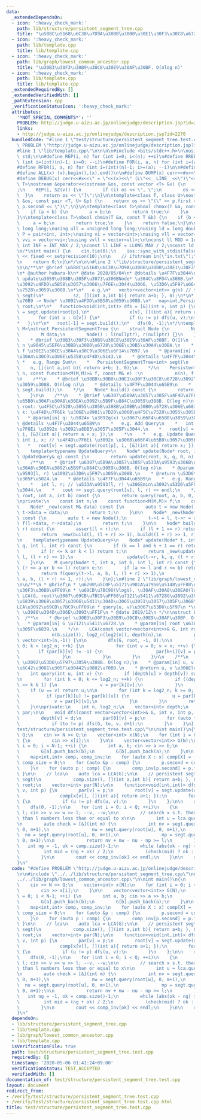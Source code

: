 ```yaml
---
data:
  _extendedDependsOn:
  - icon: ':heavy_check_mark:'
    path: lib/structure/persistent_segment_tree.cpp
    title: "\u5B8C\u5168\u6C38\u7D9A\u30BB\u30B0\u30E1\u30F3\u30C8\u6728"
  - icon: ':heavy_check_mark:'
    path: lib/template.cpp
    title: lib/template.cpp
  - icon: ':heavy_check_mark:'
    path: lib/graph/lowest_common_ancestor.cpp
    title: "\u30B3\u30F3\u30B9\u30C8\u30E9\u30AF\u30BF. O(nlog n)"
  - icon: ':heavy_check_mark:'
    path: lib/template.cpp
    title: lib/template.cpp
  _extendedRequiredBy: []
  _extendedVerifiedWith: []
  _pathExtension: cpp
  _verificationStatusIcon: ':heavy_check_mark:'
  attributes:
    '*NOT_SPECIAL_COMMENTS*': ''
    PROBLEM: http://judge.u-aizu.ac.jp/onlinejudge/description.jsp?id=2270
    links:
    - http://judge.u-aizu.ac.jp/onlinejudge/description.jsp?id=2270
  bundledCode: "#line 1 \"test/structure/persistent_segment_tree.test.cpp\"\n#define\
    \ PROBLEM \"http://judge.u-aizu.ac.jp/onlinejudge/description.jsp?id=2270\"\n\n\
    #line 1 \"lib/template.cpp\"\n\n\n\n#include <bits/stdc++.h>\n\nusing namespace\
    \ std;\n\n#define REP(i, n) for (int i=0; i<(n); ++i)\n#define RREP(i, n) for\
    \ (int i=(int)(n)-1; i>=0; --i)\n#define FOR(i, a, n) for (int i=(a); i<(n); ++i)\n\
    #define RFOR(i, a, n) for (int i=(int)(n)-1; i>=(a); --i)\n\n#define SZ(x) ((int)(x).size())\n\
    #define ALL(x) (x).begin(),(x).end()\n\n#define DUMP(x) cerr<<#x<<\" = \"<<(x)<<endl\n\
    #define DEBUG(x) cerr<<#x<<\" = \"<<(x)<<\" (L\"<<__LINE__<<\")\"<<endl;\n\ntemplate<class\
    \ T>\nostream &operator<<(ostream &os, const vector <T> &v) {\n    os << \"[\"\
    ;\n    REP(i, SZ(v)) {\n        if (i) os << \", \";\n        os << v[i];\n  \
    \  }\n    return os << \"]\";\n}\n\ntemplate<class T, class U>\nostream &operator<<(ostream\
    \ &os, const pair <T, U> &p) {\n    return os << \"(\" << p.first << \" \" <<\
    \ p.second << \")\";\n}\n\ntemplate<class T>\nbool chmax(T &a, const T &b) {\n\
    \    if (a < b) {\n        a = b;\n        return true;\n    }\n    return false;\n\
    }\n\ntemplate<class T>\nbool chmin(T &a, const T &b) {\n    if (b < a) {\n   \
    \     a = b;\n        return true;\n    }\n    return false;\n}\n\nusing ll =\
    \ long long;\nusing ull = unsigned long long;\nusing ld = long double;\nusing\
    \ P = pair<int, int>;\nusing vi = vector<int>;\nusing vll = vector<ll>;\nusing\
    \ vvi = vector<vi>;\nusing vvll = vector<vll>;\n\nconst ll MOD = 1e9 + 7;\nconst\
    \ int INF = INT_MAX / 2;\nconst ll LINF = LLONG_MAX / 2;\nconst ld eps = 1e-9;\n\
    \n/*\nint main() {\n    cin.tie(0);\n    ios::sync_with_stdio(false);\n    cout\
    \ << fixed << setprecision(10);\n\n    // ifstream in(\"in.txt\");\n    // cin.rdbuf(in.rdbuf());\n\
    \n    return 0;\n}\n*/\n\n\n#line 2 \"lib/structure/persistent_segment_tree.cpp\"\
    \n\n/**\n* @brief \u5B8C\u5168\u6C38\u7D9A\u30BB\u30B0\u30E1\u30F3\u30C8\u6728\
    \n* @author habara-k\n* @date 2020/05/04\n* @details \u4F7F\u3044\u65B9\n*   build,\
    \ update\u3059\u308B\u305F\u3073\u306BNode* \u304C\u8FD4\u308B.\n*   \u3053\u308C\
    \u3092\u4FDD\u5B58\u3057\u3066\u7F6E\u3044\u3066, \u53D6\u5F97\u6642\u306B\u5229\
    \u7528\u3059\u308B.\n*\n*   e.g.\n*   vector<vector<int>> g(n) // tree;\n*   PersistentSegmentTree<int>\
    \ segt(\n*           sz, [](int a,int b){ return a+b; }, 0);\n*\n*   // \u9802\
    \u70B9 -> Node* \u3092\u4FDD\u5B58\u3059\u308B.\n*   map<int,PersistentSegmentTree<int>::Node*>\
    \ root;\n*\n*   function<void(int,int)> dfs = [&](int v, int p) {\n*       root[v]\
    \ = segt.update(root[p],\n*               x[v], [](int a){ return a+1; });\n*\
    \       for (int u : G[v]) {\n*           if (u != p) dfs(u, v);\n*       }\n\
    *   };\n*\n*   root[-1] = segt.build();\n*   dfs(0, -1);\n*/\ntemplate<typename\
    \ M>\nstruct PersistentSegmentTree {\n    struct Node {\n        Node *l, *r;\n\
    \        M data;\n        Node() : l(nullptr), r(nullptr) {}\n    };\n\n    /**\n\
    \    * @brief \u30B3\u30F3\u30B9\u30C8\u30E9\u30AF\u30BF. O(1)\n    * @param[in]\
    \ n \u9045\u5EF6\u30BB\u30B0\u6728\u306E\u30B5\u30A4\u30BA.\n    * @param[in]\
    \ f \u30E2\u30CE\u30A4\u30C9\u306E\u6F14\u7B97.\n    * @param[in] e \u30E2\u30CE\
    \u30A4\u30C9\u306E\u5358\u4F4D\u5143.\n    * @details \u4F7F\u3044\u65B9\n   \
    \ *   e.g. Range Sum\n    *   PersistentSegmentTree<int> segt(\n    *        \
    \    n, [](int a,int b){ return a+b; }, 0);\n    */\n    PersistentSegmentTree(int\
    \ n, const function<M(M,M)>& f, const M& e) :\n            n(n), f(f), e(e) {}\n\
    \n    /**\n    * @brief \u30BB\u30B0\u30E1\u30F3\u30C8\u6728\u3092\u69CB\u7BC9\
    \u3059\u308B. O(nlog n)\n    * @details \u4F7F\u3044\u65B9\n    *   root[-1] =\
    \ segt.build();\n    */\n    Node* build() const {\n        return build(0, n);\n\
    \    }\n\n    /**\n    * @brief \u6307\u5B9A\u3057\u305F\u4F4D\u7F6E\u306B\u66F4\
    \u65B0\u30AF\u30A8\u30EA\u3092\u5B9F\u884C\u3059\u308B. O(log n)\n    * @param[in]\
    \ root: \u4F5C\u7528\u3055\u305B\u308B\u30BB\u30B0\u6728\u306E\u6839.\n    * @param[in]\
    \ k: \u4F4D\u7F6Ek \u306E\u8981\u7D20\u306B\u4F5C\u7528\u3055\u305B\u308B.\n \
    \   * @param[in] q: \u5024x \u3092q(x) \u3067\u66F4\u65B0\u3059\u308B.\n    *\
    \ @details \u4F7F\u3044\u65B9\n    *   e.g. Add Query\n    *   int i, x; // \u4F4D\
    \u7F6Ei \u3092x \u3092\u8DB3\u3057\u305F\u3044.\n    *   root[v] = segt.update(root[p],\
    \ i, [&](int a){ return a + x; });\n    *\n    *   e.g. Update Query\n    *  \
    \ int i, x; // \u4F4D\u7F6Ei \u3092x \u306B\u66F4\u65B0\u3057\u305F\u3044.\n \
    \   *   root[v] = segt.update(root[p], i, [&](int a){ return x; });\n    */\n\
    \    template<typename UpdateQuery>\n    Node* update(Node* root, int k, const\
    \ UpdateQuery& q) const {\n        return update(root, k, q, 0, n);\n    }\n\n\
    \    /**\n    * @brief \u6307\u5B9A\u3057\u305F\u533A\u9593\u306B\u53D6\u5F97\u30AF\
    \u30A8\u30EA\u3092\u5B9F\u884C\u3059\u308B. O(log n)\n    * @param[in] l, r \u533A\
    \u9593[l, r) \u3092\u53D6\u5F97\u3059\u308B.\n    * @return \u53D6\u5F97\u3057\
    \u305F\u5024.\n    * @details \u4F7F\u3044\u65B9\n    *   e.g. Range Minimum\n\
    \    *   int l, r; // \u533A\u9593[l, r) \u306Emin\u3092\u53D6\u5F97\u3057\u305F\
    \u3044.\n    *   cout << segt.query(root[v], l, r) << endl;\n    */\n    M query(Node*\
    \ root, int a, int b) const {\n        return query(root, a, b, 0, n);\n    }\n\
    \nprivate:\n    const int n;\n    const function<M(M,M)> f;\n    const M e;\n\n\
    \    Node* _new(const M& data) const {\n        auto t = new Node();\n       \
    \ t->data = data;\n        return t;\n    }\n\n    Node* _new(Node* l, Node* r)\
    \ const {\n        auto t = new Node();\n        t->l = l, t->r = r, t->data =\
    \ f(l->data, r->data);\n        return t;\n    }\n\n    Node* build(int l, int\
    \ r) const {\n        assert(l < r);\n        if (l + 1 == r) return _new(e);\n\
    \        return _new(build(l, (l + r) >> 1), build((l + r) >> 1, r));\n    }\n\
    \n    template<typename UpdateQuery>\n    Node* update(Node* t, int k, const UpdateQuery&\
    \ q, int l, int r) const {\n        if (k == l and k + 1 == r) return _new(q(t->data));\n\
    \        if (r <= k or k < l) return t;\n        return _new(update(t->l, k, q,\
    \ l, (l + r) >> 1),\n                    update(t->r, k, q, (l + r) >> 1, r));\n\
    \    }\n\n    M query(Node* t, int a, int b, int l, int r) const {\n        if\
    \ (r <= a or b <= l) return e;\n        if (a <= l and r <= b) return t->data;\n\
    \        return f(query(t->l, a, b, l, (l + r) >> 1),\n                 query(t->r,\
    \ a, b, (l + r) >> 1, r));\n    }\n};\n#line 2 \"lib/graph/lowest_common_ancestor.cpp\"\
    \n\n/**\n * @brief\n * \u6700\u5C0F\u5171\u901A\u7956\u5148\uFF08\u30C0\u30D6\u30EA\
    \u30F3\u30B0\uFF09\n * \u69CB\u7BC9O(VlogV), \u30AF\u30A8\u30EAO(logV)\n *\n *\
    \ LCA(G, root)\u3067\u69CB\u7BC9\uFF08\u7121\u5411\u6728G\u3092\u3001root\u3092\
    \u6839\u3068\u3057\u3066\u5411\u304D\u3065\u3051\u3057\u305F\u3068\u304D\u306E\
    LCA\u3092\u69CB\u7BC9\uFF09\n * query(u, v)\u3067\u53D6\u5F97\n *\n * @author\
    \ \u3086\u304D\u306E\u3093\uFF1F\n * @date 2019/12\n */\n\nstruct LCA {\n\n  \
    \  /**\n    * @brief \u30B3\u30F3\u30B9\u30C8\u30E9\u30AF\u30BF. O(nlog n)\n \
    \   * @param[in] G \u7121\u5411\u6728.\n    * @param[in] root \u6307\u5B9A\u3057\
    \u305F\u6839.\n    */\n    LCA(const vector<vector<int>>& G, int root = 0) :\n\
    \            n(G.size()), log2_n(log2(n)), depth(n),\n            par(log2_n+1,\
    \ vector<int>(n,-1)) {\n\n        dfs(G, root, -1, 0);\n\n        for (int k =\
    \ 0; k < log2_n; ++k) {\n            for (int v = 0; v < n; ++v) {\n         \
    \       if (par[k][v] != -1) {\n                    par[k+1][v] = par[k][par[k][v]];\n\
    \                }\n            }\n        }\n    }\n\n    /**\n    * @brief lca\
    \ \u3092\u53D6\u5F97\u3059\u308B. O(log n);\n    * @param[in] u, v: lca \u3092\
    \u6C42\u3081\u305F\u30442\u9802\u70B9.\n    * @return u, v \u306Elca.\n    */\n\
    \    int query(int u, int v) {\n        if (depth[u] > depth[v]) swap(u, v);\n\
    \n        for (int k = 0; k <= log2_n; ++k) {\n            if ((depth[v] - depth[u])\
    \ >> k & 1) {\n                v = par[k][v];\n            }\n        }\n    \
    \    if (u == v) return u;\n\n        for (int k = log2_n; k >= 0; --k) {\n  \
    \          if (par[k][u] != par[k][v]) {\n                u = par[k][u];\n   \
    \             v = par[k][v];\n            }\n        }\n        return par[0][u];\n\
    \    }\n\nprivate:\n    int n, log2_n;\n    vector<int> depth;\n    vector<vector<int>>\
    \ par;\n\n    void dfs(const vector<vector<int>>& G, int v, int p, int d) {\n\
    \        depth[v] = d;\n        par[0][v] = p;\n        for (auto to : G[v]) {\n\
    \            if (to != p) dfs(G, to, v, d+1);\n        }\n    }\n};\n#line 5 \"\
    test/structure/persistent_segment_tree.test.cpp\"\n\nint main()\n{\n    int N,\
    \ Q;\n    cin >> N >> Q;\n    vector<int> x(N);\n    for (int i = 0; i < N; ++i)\
    \ {\n        cin >> x[i];\n    }\n\n    vector<vector<int>> G(N);\n    for (int\
    \ i = 0; i < N-1; ++i) {\n        int a, b; cin >> a >> b;\n        --a, --b;\n\
    \        G[a].push_back(b);\n        G[b].push_back(a);\n    }\n\n    // compress\n\
    \    map<int,int> comp, comp_inv;\n    for (auto X : x) comp[X] = -1;\n    int\
    \ comp_size = 0;\n    for (auto &p : comp) {\n        p.second = comp_size++;\n\
    \    }\n    for (auto p : comp) {\n        comp_inv[p.second] = p.first;\n   \
    \ }\n\n    // lca\n    auto lca = LCA(G);\n\n    // persistent segtree\n    PersistentSegmentTree<int>\
    \ segt(\n            comp.size(), [](int a,int b){ return a+b; }, 0);\n\n    map<int,PersistentSegmentTree<int>::Node*>\
    \ root;\n    vector<int> par(N);\n\n    function<void(int,int)> dfs = [&](int\
    \ v, int p) {\n        par[v] = p;\n        root[v] = segt.update(root[p],\n \
    \               comp[x[v]], [](int a){ return a+1; });\n        for (int u : G[v])\
    \ {\n            if (u != p) dfs(u, v);\n        }\n    };\n\n    root[-1] = segt.build();\n\
    \    dfs(0, -1);\n\n    for (int i = 0; i < Q; ++i)\n    {\n        int v, w,\
    \ l; cin >> v >> w >> l; --v, --w;\n\n        // search x s.t. there are more\
    \ than l numbers less than or equal to x\n\n        int u = lca.query(v, w);\n\
    \n        auto check = [&](int m) {\n            int nv = segt.query(root[v],\
    \ 0, m+1),\n                nw = segt.query(root[w], 0, m+1),\n              \
    \  nu = segt.query(root[u], 0, m+1),\n                np = segt.query(root[par[u]],\
    \ 0, m+1);\n\n            return nv + nw - nu - np >= l;\n        };\n\n     \
    \   int ng = -1, ok = comp.size()-1;\n        while (abs(ok - ng) > 1) {\n   \
    \         int mid = (ng + ok) / 2;\n            (check(mid) ? ok : ng) = mid;\n\
    \        }\n\n        cout << comp_inv[ok] << endl;\n    }\n\n    return 0;\n\
    }\n"
  code: "#define PROBLEM \"http://judge.u-aizu.ac.jp/onlinejudge/description.jsp?id=2270\"\
    \n\n#include \"../../lib/structure/persistent_segment_tree.cpp\"\n#include \"\
    ../../lib/graph/lowest_common_ancestor.cpp\"\n\nint main()\n{\n    int N, Q;\n\
    \    cin >> N >> Q;\n    vector<int> x(N);\n    for (int i = 0; i < N; ++i) {\n\
    \        cin >> x[i];\n    }\n\n    vector<vector<int>> G(N);\n    for (int i\
    \ = 0; i < N-1; ++i) {\n        int a, b; cin >> a >> b;\n        --a, --b;\n\
    \        G[a].push_back(b);\n        G[b].push_back(a);\n    }\n\n    // compress\n\
    \    map<int,int> comp, comp_inv;\n    for (auto X : x) comp[X] = -1;\n    int\
    \ comp_size = 0;\n    for (auto &p : comp) {\n        p.second = comp_size++;\n\
    \    }\n    for (auto p : comp) {\n        comp_inv[p.second] = p.first;\n   \
    \ }\n\n    // lca\n    auto lca = LCA(G);\n\n    // persistent segtree\n    PersistentSegmentTree<int>\
    \ segt(\n            comp.size(), [](int a,int b){ return a+b; }, 0);\n\n    map<int,PersistentSegmentTree<int>::Node*>\
    \ root;\n    vector<int> par(N);\n\n    function<void(int,int)> dfs = [&](int\
    \ v, int p) {\n        par[v] = p;\n        root[v] = segt.update(root[p],\n \
    \               comp[x[v]], [](int a){ return a+1; });\n        for (int u : G[v])\
    \ {\n            if (u != p) dfs(u, v);\n        }\n    };\n\n    root[-1] = segt.build();\n\
    \    dfs(0, -1);\n\n    for (int i = 0; i < Q; ++i)\n    {\n        int v, w,\
    \ l; cin >> v >> w >> l; --v, --w;\n\n        // search x s.t. there are more\
    \ than l numbers less than or equal to x\n\n        int u = lca.query(v, w);\n\
    \n        auto check = [&](int m) {\n            int nv = segt.query(root[v],\
    \ 0, m+1),\n                nw = segt.query(root[w], 0, m+1),\n              \
    \  nu = segt.query(root[u], 0, m+1),\n                np = segt.query(root[par[u]],\
    \ 0, m+1);\n\n            return nv + nw - nu - np >= l;\n        };\n\n     \
    \   int ng = -1, ok = comp.size()-1;\n        while (abs(ok - ng) > 1) {\n   \
    \         int mid = (ng + ok) / 2;\n            (check(mid) ? ok : ng) = mid;\n\
    \        }\n\n        cout << comp_inv[ok] << endl;\n    }\n\n    return 0;\n\
    }\n"
  dependsOn:
  - lib/structure/persistent_segment_tree.cpp
  - lib/template.cpp
  - lib/graph/lowest_common_ancestor.cpp
  - lib/template.cpp
  isVerificationFile: true
  path: test/structure/persistent_segment_tree.test.cpp
  requiredBy: []
  timestamp: '2020-05-06 01:41:24+09:00'
  verificationStatus: TEST_ACCEPTED
  verifiedWith: []
documentation_of: test/structure/persistent_segment_tree.test.cpp
layout: document
redirect_from:
- /verify/test/structure/persistent_segment_tree.test.cpp
- /verify/test/structure/persistent_segment_tree.test.cpp.html
title: test/structure/persistent_segment_tree.test.cpp
---
```

